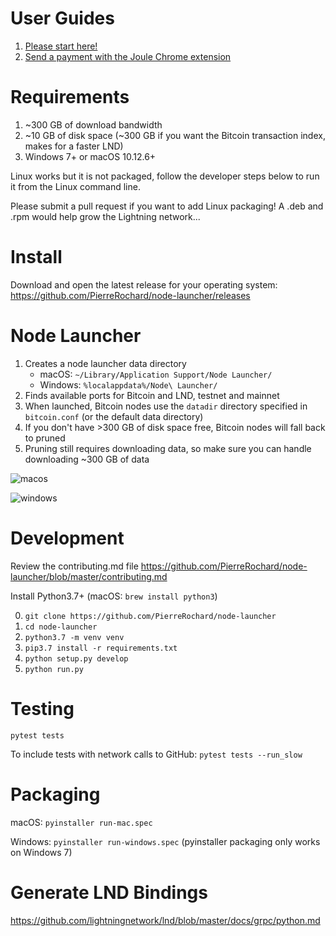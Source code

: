# User Guides

1. [Please start here!](https://medium.com/@pierre_rochard/windows-macos-lightning-network-284bd5034340)
2. [Send a payment with the Joule Chrome extension](https://medium.com/@pierre_rochard/bitcoin-lightning-joule-chrome-extension-ac149bb05cb9)

# Requirements
1. ~300 GB of download bandwidth
2. ~10 GB of disk space (~300 GB if you want the Bitcoin transaction index, makes for a faster LND)
3. Windows 7+ or macOS 10.12.6+

Linux works but it is not packaged, follow the developer steps below to run it from the Linux command line. 

Please submit a pull request if you want to add Linux packaging! A .deb and .rpm would help grow the Lightning network...


# Install 

Download and open the latest release for your operating system: 
https://github.com/PierreRochard/node-launcher/releases

# Node Launcher

1. Creates a node launcher data directory 
    * macOS: `~/Library/Application Support/Node Launcher/`
    * Windows: `%localappdata%/Node\ Launcher/`
2. Finds available ports for Bitcoin and LND, testnet and mainnet
3. When launched, Bitcoin nodes use the `datadir` directory specified in `bitcoin.conf` (or the default data directory)
4. If you don't have >300 GB of disk space free, Bitcoin nodes will fall back to pruned
5. Pruning still requires downloading data, so make sure you can handle downloading ~300 GB of data

![macos](https://raw.githubusercontent.com/PierreRochard/node-launcher/master/macos.png)

![windows](https://raw.githubusercontent.com/PierreRochard/node-launcher/master/windows.png)

# Development

Review the contributing.md file https://github.com/PierreRochard/node-launcher/blob/master/contributing.md

Install Python3.7+ (macOS: `brew install python3`)

0. `git clone https://github.com/PierreRochard/node-launcher`
1. `cd node-launcher`
2. `python3.7 -m venv venv`
3. `pip3.7 install -r requirements.txt`
4. `python setup.py develop`
5. `python run.py`

# Testing

`pytest tests`

To include tests with network calls to GitHub:
`pytest tests --run_slow`


# Packaging

macOS: `pyinstaller run-mac.spec`

Windows: `pyinstaller run-windows.spec` (pyinstaller packaging only works on Windows 7)


# Generate LND Bindings

https://github.com/lightningnetwork/lnd/blob/master/docs/grpc/python.md
